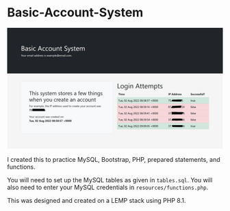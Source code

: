 # Basic-Account-System

![Example Image](https://github.com/bhopkins0/Basic-Account-System/raw/main/BasicAccountSystem.jpg)

I created this to practice MySQL, Bootstrap, PHP, prepared statements, and functions. 

You will need to set up the MySQL tables as given in `tables.sql`. You will also need to enter your MySQL credentials in `resources/functions.php`.

This was designed and created on a LEMP stack using PHP 8.1.
